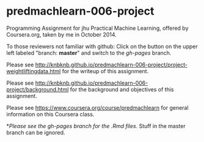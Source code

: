 predmachlearn-006-project
=========================

Programming Assignment for jhu Practical Machine Learning, offered by Coursera.org, taken by me in October 2014.

To those reviewers not familiar with github: Click on the button on the upper left labeled "branch: **master**" and switch to the *gh-pages* branch.


Please see http://knbknb.github.io/predmachlearn-006-project/project-weightliftingdata.html for the writeup of this assignment.


Please see http://knbknb.github.io/predmachlearn-006-project/background.html for the background and objectives of this assignment.

Please see https://www.coursera.org/course/predmachlearn for general information on this Coursera class.

**Please see the gh-pages branch for the *.Rmd files.** Stuff in the master branch can be ignored. 


